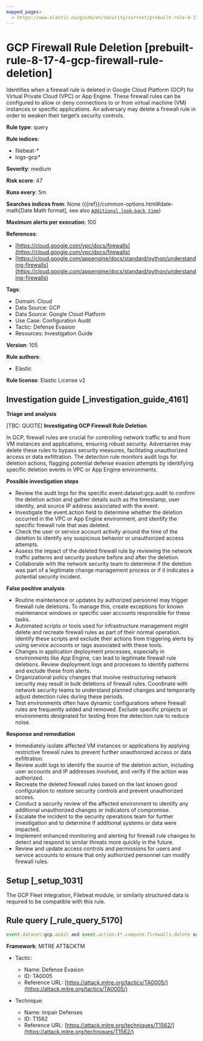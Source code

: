 ```yaml
---
mapped_pages:
  - https://www.elastic.co/guide/en/security/current/prebuilt-rule-8-17-4-gcp-firewall-rule-deletion.html
---
```


# GCP Firewall Rule Deletion [prebuilt-rule-8-17-4-gcp-firewall-rule-deletion]

Identifies when a firewall rule is deleted in Google Cloud Platform (GCP) for Virtual Private Cloud (VPC) or App Engine. These firewall rules can be configured to allow or deny connections to or from virtual machine (VM) instances or specific applications. An adversary may delete a firewall rule in order to weaken their target’s security controls.

**Rule type**: query

**Rule indices**:

* filebeat-*
* logs-gcp*

**Severity**: medium

**Risk score**: 47

**Runs every**: 5m

**Searches indices from**: None ({{ref}}/common-options.html#date-math[Date Math format], see also [`Additional look-back time`](docs-content://solutions/security/detect-and-alert/create-detection-rule.md#rule-schedule))

**Maximum alerts per execution**: 100

**References**:

* [https://cloud.google.com/vpc/docs/firewalls](https://cloud.google.com/vpc/docs/firewalls)
* [https://cloud.google.com/appengine/docs/standard/python/understanding-firewalls](https://cloud.google.com/appengine/docs/standard/python/understanding-firewalls)

**Tags**:

* Domain: Cloud
* Data Source: GCP
* Data Source: Google Cloud Platform
* Use Case: Configuration Audit
* Tactic: Defense Evasion
* Resources: Investigation Guide

**Version**: 105

**Rule authors**:

* Elastic

**Rule license**: Elastic License v2

## Investigation guide [_investigation_guide_4161]

**Triage and analysis**

[TBC: QUOTE]
**Investigating GCP Firewall Rule Deletion**

In GCP, firewall rules are crucial for controlling network traffic to and from VM instances and applications, ensuring robust security. Adversaries may delete these rules to bypass security measures, facilitating unauthorized access or data exfiltration. The detection rule monitors audit logs for deletion actions, flagging potential defense evasion attempts by identifying specific deletion events in VPC or App Engine environments.

**Possible investigation steps**

* Review the audit logs for the specific event.dataset:gcp.audit to confirm the deletion action and gather details such as the timestamp, user identity, and source IP address associated with the event.
* Investigate the event.action field to determine whether the deletion occurred in the VPC or App Engine environment, and identify the specific firewall rule that was deleted.
* Check the user or service account activity around the time of the deletion to identify any suspicious behavior or unauthorized access attempts.
* Assess the impact of the deleted firewall rule by reviewing the network traffic patterns and security posture before and after the deletion.
* Collaborate with the network security team to determine if the deletion was part of a legitimate change management process or if it indicates a potential security incident.

**False positive analysis**

* Routine maintenance or updates by authorized personnel may trigger firewall rule deletions. To manage this, create exceptions for known maintenance windows or specific user accounts responsible for these tasks.
* Automated scripts or tools used for infrastructure management might delete and recreate firewall rules as part of their normal operation. Identify these scripts and exclude their actions from triggering alerts by using service accounts or tags associated with these tools.
* Changes in application deployment processes, especially in environments like App Engine, can lead to legitimate firewall rule deletions. Review deployment logs and processes to identify patterns and exclude these from alerts.
* Organizational policy changes that involve restructuring network security may result in bulk deletions of firewall rules. Coordinate with network security teams to understand planned changes and temporarily adjust detection rules during these periods.
* Test environments often have dynamic configurations where firewall rules are frequently added and removed. Exclude specific projects or environments designated for testing from the detection rule to reduce noise.

**Response and remediation**

* Immediately isolate affected VM instances or applications by applying restrictive firewall rules to prevent further unauthorized access or data exfiltration.
* Review audit logs to identify the source of the deletion action, including user accounts and IP addresses involved, and verify if the action was authorized.
* Recreate the deleted firewall rules based on the last known good configuration to restore security controls and prevent unauthorized access.
* Conduct a security review of the affected environment to identify any additional unauthorized changes or indicators of compromise.
* Escalate the incident to the security operations team for further investigation and to determine if additional systems or data were impacted.
* Implement enhanced monitoring and alerting for firewall rule changes to detect and respond to similar threats more quickly in the future.
* Review and update access controls and permissions for users and service accounts to ensure that only authorized personnel can modify firewall rules.


## Setup [_setup_1031]

The GCP Fleet integration, Filebeat module, or similarly structured data is required to be compatible with this rule.


## Rule query [_rule_query_5170]

```js
event.dataset:gcp.audit and event.action:(*.compute.firewalls.delete or google.appengine.*.Firewall.Delete*Rule)
```

**Framework**: MITRE ATT&CKTM

* Tactic:

    * Name: Defense Evasion
    * ID: TA0005
    * Reference URL: [https://attack.mitre.org/tactics/TA0005/](https://attack.mitre.org/tactics/TA0005/)

* Technique:

    * Name: Impair Defenses
    * ID: T1562
    * Reference URL: [https://attack.mitre.org/techniques/T1562/](https://attack.mitre.org/techniques/T1562/)



